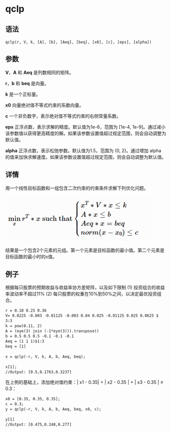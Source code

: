 # qclp

## 语法

`qclp(r, V, k, [A], [b], [Aeq], [beq], [x0], [c], [eps], [alpha])`

## 参数

**V**，**A** 和 **Aeq** 是列数相同的矩阵。

**r**，**b** 和 **beq** 是向量。

**k** 是一个正标量。

**x0** 向量绝对值不等式约束的系数向量。

**c** 一个非负数字，表示绝对值不等式约束的右侧常量系数。

**eps** 正浮点数，表示求解的精度。默认值为1e-6，范围为 [1e-4,
1e-9]。通过减小该参数值以获得更高精度的解。如果该参数设置值超过规定范围，则会自动调整为默认值。

**alpha** 正浮点数，表示松弛参数。默认值为1.5，范围为 (0, 2)。通过增加 alpha
的值来加快求解速度。如果该参数设置值超过规定范围，则会自动调整为默认值。

## 详情

用一个线性目标函数和一组包含二次约束的约束条件求解下列优化问题。

![image](../../images/qclp.png)

结果是一个包含2个元素的元组。第一个元素是目标函数的最小值。第二个元素是目标函数的最小时的x值。

## 例子

根据每只股票的预期收益与收益率协方差矩阵，以及如下限制 (1) 投资组合的收益率波动率不超过11% (2)
每只股票的权重在10%到50%之间，以决定最优投资组合。

```
r = 0.18 0.25 0.36
V= 0.0225 -0.003 -0.01125 -0.003 0.04 0.025 -0.01125 0.025 0.0625 $ 3:3
k = pow(0.11, 2)
A = (eye(3) join (-1*eye(3))).transpose()
b = 0.5 0.5 0.5 -0.1 -0.1 -0.1
Aeq = (1 1 1)$1:3
beq = [1]

x = qclp(-r, V, k, A, b, Aeq, beq);

x[1];
//Output: [0.5,0.1763,0.3237]
```

在上例的基础上，添加绝对值约束：| x1 - 0.35| + | x2 - 0.35 | + | x3 - 0.35 | ≤ 0.3：

```
x0 = [0.35, 0.35, 0.35];
c = 0.3;
y = qclp(-r, V, k, A, b, Aeq, beq, x0, c);

y[1]
//Output: [0.475,0.248,0.277]
```

